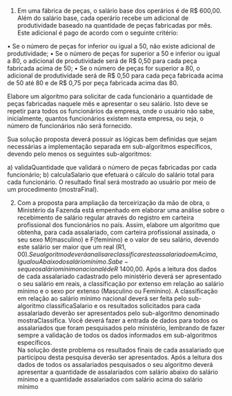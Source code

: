 1.	Em uma fábrica de peças, o salário base dos operários é de R$ 600,00. Além do salário base, cada 
operário recebe um adicional de produtividade baseado na quantidade de peças fabricadas por mês. Este 
adicional é pago de acordo com o seguinte critério:

•	Se o número de peças for inferior ou igual a 50, não existe adicional de produtividade;
•	Se o número de peças for superior a 50 e inferior ou igual a 80, o adicional de produtividade 
será de R$ 0,50 para cada peça fabricada acima de 50;
•	Se o número de peças for superior a 80, o adicional de produtividade será de R$ 0,50 para cada 
peça fabricada acima de 50 até 80 e de R$ 0,75 por peça fabricada acima das 80.

Elabore um algoritmo para solicitar de cada funcionário a quantidade de peças fabricadas naquele mês e 
apresentar o seu salário. Isto deve se repetir para todos os funcionários da empresa, onde o usuário 
não sabe, inicialmente, quantos funcionários existem nesta empresa, ou seja, o número de funcionários não 
será fornecido. 

Sua solução proposta deverá possuir as lógicas bem definidas que sejam necessárias a implementação 
separada em sub-algoritmos específicos, devendo pelo menos os seguintes sub-algoritmos:

a)	validaQuantidade que validará o número de peças fabricadas por cada funcionário;
b)	calculaSalario que efetuará o cálculo do salário total para cada funcionário.
O resultado final será mostrado ao usuário por meio de um procedimento (mostraFinal).

2.	Com a proposta para ampliação da terceirização da mão de obra, o Ministério da Fazenda está empenhado 
em elaborar uma análise sobre o recebimento de salário regular através do registro em carteira profissional 
dos funcionários no país. Assim, elabore um algoritmo que obtenha, para cada assalariado, com carteira 
profissional assinada, o seu sexo M(masculino) e F(feminino) e o valor de seu salário, devendo este salário 
ser maior que um real (R$1,00). Seu algoritmo deverá analisar e classificar este assalariado em Acima, Igual 
ou Abaixo do salário mínimo. Sabe-se que o salário mínimo nacional é de R$ 1400,00. Após a leitura dos dados 
de cada assalariado cadastrado pelo ministério deverá ser apresentado o seu salário em reais, a classificação 
por extenso em relação ao salário mínimo e o sexo por extenso (Masculino ou Feminino).
A classificação em relação ao salário mínimo nacional deverá ser feita pelo sub-algoritmo classificaSalario 
e os resultados solicitados para cada assalariado deverão ser apresentados pelo sub-algoritmo denominado 
mostraClassifica. 
Você deverá fazer a entrada de dados para todos os assalariados que foram pesquisados pelo ministério, 
lembrando de fazer sempre a validação de todos os dados informados em sub-algoritmos específicos.   
Na solução deste problema os resultados finais de cada assalariado que participou desta pesquisa deverão ser 
apresentados.
Após a leitura dos dados de todos os assalariados pesquisados o seu algoritmo deverá apresentar a quantidade 
de assalariados com salário abaixo do salário mínimo e a quantidade assalariados com salário acima do salário 
mínimo

